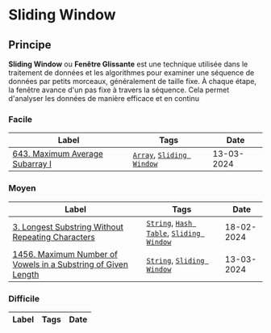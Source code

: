 # Sliding Window

## Principe

**Sliding Window** ou **Fenêtre Glissante** est une technique utilisée dans le traitement de données et les algorithmes pour examiner une séquence de données par petits morceaux, généralement de taille fixe. À chaque étape, la fenêtre avance d'un pas fixe à travers la séquence. Cela permet d'analyser les données de manière efficace et en continu

### Facile

| Label                                                                                    | Tags                                                           | Date       |
| ---------------------------------------------------------------------------------------- | -------------------------------------------------------------- | ---------- |
| [643. Maximum Average Subarray I](../Probleme/0643.%20Maximum%20Average%20Subarray%20I/) | [`Array`](./array.md), [`Sliding Window`](./sliding_window.md) | 13-03-2024 |

### Moyen

| Label                                                                                                                                                           | Tags                                                                                              | Date       |
| --------------------------------------------------------------------------------------------------------------------------------------------------------------- | ------------------------------------------------------------------------------------------------- | ---------- |
| [3. Longest Substring Without Repeating Characters](../Probleme/0003.%20Longest%20Substring%20Without%20Repeating%20Characters/)                                | [`String`](./string.md), [`Hash Table`](./hash_table.md), [`Sliding Window`](./sliding_window.md) | 18-02-2024 |
| [1456. Maximum Number of Vowels in a Substring of Given Length](../Probleme/1456.%20Maximum%20Number%20of%20Vowels%20in%20a%20Substring%20of%20Given%20Length/) | [`String`](./string.md), [`Sliding Window`](./sliding_window.md)                                  | 13-03-2024 |

### Difficile

| Label | Tags | Date |
| ----- | ---- | ---- |
